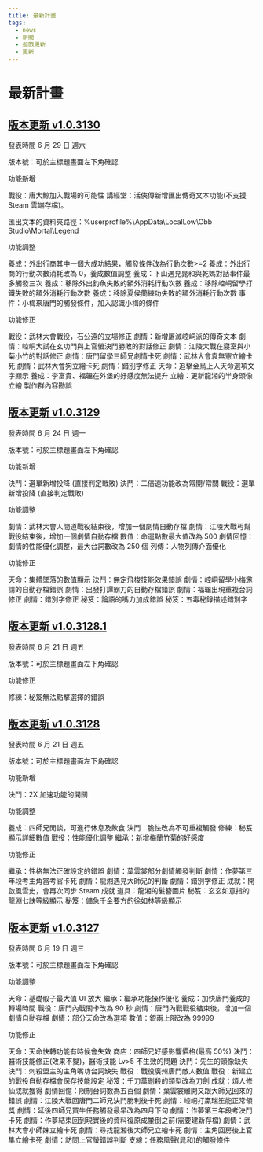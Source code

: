 ```yaml
---
title: 最新計畫
tags:
  - news
  - 新聞
  - 遊戲更新
  - 更新
---
```


# 最新計畫

## [版本更新 v1.0.3130](https://store.steampowered.com/news/app/1859910/view/4267805297642838656?l=tchinese)

發表時間
6 月 29 日 週六

版本號：可於主標題畫面左下角確認

功能新增

戰役：唐大鯨加入戰場的可能性
講經堂：活俠傳新增匯出傳奇文本功能(不支援 Steam 雲端存檔)。

匯出文本的資料夾路徑：%userprofile%\AppData\LocalLow\Obb Studio\Mortal\Legend

功能調整

養成：外出行商其中一個大成功結果，觸發條件改為行動次數>=2
養成：外出行商的行動次數消耗改為 0，養成數值調整
養成：下山遇見晁和與乾媽對話事件最多觸發三次
養成：移除外出釣魚失敗的額外消耗行動次數
養成：移除崆峒留學打鐵失敗的額外消耗行動次數
養成：移除夏侯蘭練功失敗的額外消耗行動次數
事件：小梅來唐門的觸發條件，加入認識小梅的條件

功能修正

戰役：武林大會戰役，石公遠的立場修正
劇情：新增屠滅崆峒派的傳奇文本
劇情：崆峒大試在玄功門與上官螢決鬥勝敗的對話修正
劇情：江陵大戰在寢室與小菊小竹的對話修正
劇情：唐門留學三師兄劇情卡死
劇情：武林大會袁無憲立繪卡死
劇情：武林大會狗立繪卡死
劇情：錯別字修正
天命：追擊金烏上人天命選項文字顯示
養成：李富貴、福韞在外堡的好感度無法提升
立繪：更新龍湘的半身頭像立繪
製作群內容勘誤

## [版本更新 v1.0.3129](https://store.steampowered.com/news/app/1859910/view/4204754268648635765?l=tchinese)

發表時間
6 月 24 日 週一

版本號：可於主標題畫面左下角確認

功能新增

決鬥：選單新增投降 (直接判定戰敗)
決鬥：二倍速功能改為常開/常關
戰役：選單新增投降 (直接判定戰敗)

功能調整

劇情：武林大會人間道戰役結束後，增加一個劇情自動存檔
劇情：江陵大戰丐幫戰役結束後，增加一個劇情自動存檔
數值：命運點數最大值改為 500
劇情回憶：劇情的性能優化調整，最大台詞數改為 250 個
列傳：人物列傳介面優化

功能修正

天命：集體墜落的數值顯示
決鬥：無定飛梭技能效果錯誤
劇情：崆峒留學小梅邀請的自動存檔錯誤
劇情：出發打譚霸刀的自動存檔錯誤
劇情：福韞出現重複台詞修正
劇情：錯別字修正
秘笈：論語的嘴力加成錯誤
秘笈：五毒秘錄描述錯別字

## [版本更新 v1.0.3128.1](https://store.steampowered.com/news/app/1859910/view/4204754268638692856?l=tchinese)

發表時間
6 月 21 日 週五

版本號：可於主標題畫面左下角確認

功能修正

修練：秘笈無法點擊選擇的錯誤

## [版本更新 v1.0.3128](https://store.steampowered.com/news/app/1859910/view/4204754268638299112?l=tchinese)

發表時間
6 月 21 日 週五

版本號：可於主標題畫面左下角確認

功能新增

決鬥：2X 加速功能的開關

功能調整

養成：四師兄閒談，可進行休息及飲食
決鬥：膽怯改為不可重複觸發
修練：秘笈顯示詳細數值
戰役：性能優化調整
繼承：新增梅蘭竹菊的好感度

功能修正

繼承：性格無法正確設定的錯誤
劇情：葉雲裳部分劇情觸發判斷
劇情：作夢第三年段考主角當考官卡死
劇情：龍湘遇見大師兄的判斷
劇情：錯別字修正
成就：開啟風雲史，會再次同步 Steam 成就
道具：龍湘的髮簪圖片
秘笈：玄玄如意指的龍淵七訣等級顯示
秘笈：備急千金要方的徐如林等級顯示

## [版本更新 v1.0.3127](https://store.steampowered.com/news/app/1859910/view/4204754268631023374?l=tchinese)

發表時間
6 月 19 日 週三

版本號：可於主標題畫面左下角確認

功能調整

天命：基礎骰子最大值 UI 放大
繼承：繼承功能操作優化
養成：加快唐門養成的轉場時間
戰役：唐門內戰關卡改為 90 秒
劇情：唐門內戰戰役結束後，增加一個劇情自動存檔
劇情：部分天命改為選項
數值：銀兩上限改為 99999

功能修正

天命：天命快轉功能有時候會失效
商店：四師兄好感影響價格(最高 50%)
決鬥：醫術技能修正(效果不變)，醫術技能 Lv>5 不生效的問題
決鬥：先生的頭像缺失
決鬥：刺殺盟主的主角嘴功台詞缺失
戰役：戰役廣州唐門敵人數值
戰役：新建立的戰役自動存檔會保存技能設定
秘笈：千刀萬剮殺的類型改為刀劍
成就：煩人修仙成就獲得
劇情回憶：限制台詞數為五百個
劇情：葉雲裳離開又跟大師兄回來的錯誤
劇情：江陵大戰回唐門二師兄決鬥勝利後卡死
劇情：崆峒打贏瑞笙能正常領獎
劇情：延後四師兄買牛任務觸發最早改為四月下旬
劇情：作夢第三年段考決鬥卡死
劇情：作夢結束回到現實後的資料復原成暈倒之前(需要建新存檔)
劇情：武林大會小師妹立繪卡死
劇情：尋找龍湘後大師兄立繪卡死
劇情：主角回房後上官隼立繪卡死
劇情：訪問上官螢錯誤判斷
支線：任務風聲(晁和)的觸發條件
